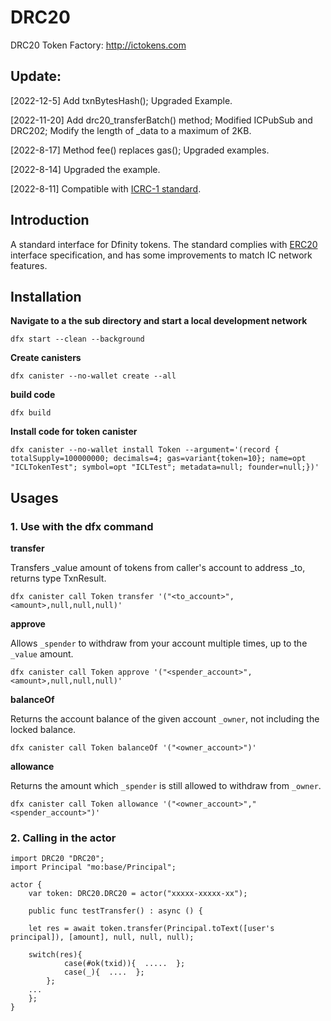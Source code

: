 # DRC20

DRC20 Token Factory: http://ictokens.com  

## Update:

[2022-12-5] Add txnBytesHash(); Upgraded Example.  

[2022-11-20] Add drc20_transferBatch() method; Modified ICPubSub and DRC202; Modify the length of _data to a maximum of 2KB.  

[2022-8-17] Method fee() replaces gas(); Upgraded examples.

[2022-8-14] Upgraded the example.

[2022-8-11] Compatible with [ICRC-1 standard](https://github.com/dfinity/ICRC-1).

## Introduction

A standard interface for Dfinity tokens. The standard complies with [ERC20](https://github.com/ethereum/EIPs/blob/master/EIPS/eip-20.md) interface specification, and has some improvements to match IC network features.

## Installation

**Navigate to a the sub directory and start a local development network**

````
dfx start --clean --background
````

**Create canisters**

````
dfx canister --no-wallet create --all 
````

**build code**

````
dfx build
````

**Install code for token canister**

````
dfx canister --no-wallet install Token --argument='(record { totalSupply=100000000; decimals=4; gas=variant{token=10}; name=opt "ICLTokenTest"; symbol=opt "ICLTest"; metadata=null; founder=null;})'
````

## Usages

### 1. Use with the dfx command

**transfer**

Transfers _value amount of tokens from caller's account to address _to, returns type TxnResult.

````
dfx canister call Token transfer '("<to_account>",<amount>,null,null,null)'
````

**approve**

Allows `_spender` to withdraw from your account multiple times, up to the `_value` amount.

````
dfx canister call Token approve '("<spender_account>",<amount>,null,null,null)'
````

**balanceOf**

Returns the account balance of the given account `_owner`, not including the locked balance.

````
dfx canister call Token balanceOf '("<owner_account>")'
````

**allowance**

Returns the amount which `_spender` is still allowed to withdraw from `_owner`.

````
dfx canister call Token allowance '("<owner_account>","<spender_account>")'
````



### 2. Calling in the actor

````
import DRC20 "DRC20";
import Principal "mo:base/Principal";

actor {
    var token: DRC20.DRC20 = actor("xxxxx-xxxxx-xx");

    public func testTransfer() : async () {

	let res = await token.transfer(Principal.toText([user's principal]), [amount], null, null, null);

	switch(res){
            case(#ok(txid)){  .....  };
            case(_){  ....  };
        };
	...
    };
}
````



   

